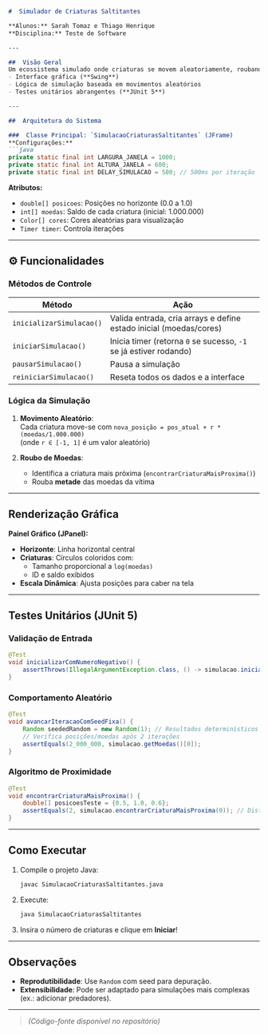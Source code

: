 ```markdown
#  Simulador de Criaturas Saltitantes

**Alunos:** Sarah Tomaz e Thiago Henrique  
**Disciplina:** Teste de Software  

---

##  Visão Geral
Um ecossistema simulado onde criaturas se movem aleatoriamente, roubando moedas umas das outras. Desenvolvido em **Java** com:
- Interface gráfica (**Swing**)
- Lógica de simulação baseada em movimentos aleatórios
- Testes unitários abrangentes (**JUnit 5**)

---

##  Arquitetura do Sistema

###  Classe Principal: `SimulacaoCriaturasSaltitantes` (JFrame)
**Configurações:**
```java
private static final int LARGURA_JANELA = 1000;
private static final int ALTURA_JANELA = 600;
private static final int DELAY_SIMULACAO = 500; // 500ms por iteração
```

**Atributos:**
- `double[] posicoes`: Posições no horizonte (0.0 a 1.0)
- `int[] moedas`: Saldo de cada criatura (inicial: 1.000.000)
- `Color[] cores`: Cores aleatórias para visualização
- `Timer timer`: Controla iterações

---

## ⚙️ Funcionalidades

###  Métodos de Controle
| Método                | Ação                                                                 |
|-----------------------|----------------------------------------------------------------------|
| `inicializarSimulacao()` | Valida entrada, cria arrays e define estado inicial (moedas/cores)   |
| `iniciarSimulacao()`    | Inicia timer (retorna `0` se sucesso, `-1` se já estiver rodando)    |
| `pausarSimulacao()`     | Pausa a simulação                                                    |
| `reiniciarSimulacao()`  | Reseta todos os dados e a interface                                  |

###  Lógica da Simulação
1. **Movimento Aleatório**:  
   Cada criatura move-se com `nova_posição = pos_atual + r * (moedas/1.000.000)`  
   (onde `r ∈ [-1, 1]` é um valor aleatório)

2. **Roubo de Moedas**:  
   - Identifica a criatura mais próxima (`encontrarCriaturaMaisProxima()`)
   - Rouba **metade** das moedas da vítima

---

##  Renderização Gráfica
**Painel Gráfico (JPanel):**
- **Horizonte**: Linha horizontal central
- **Criaturas**: Círculos coloridos com:
  - Tamanho proporcional a `log(moedas)`
  - ID e saldo exibidos
- **Escala Dinâmica**: Ajusta posições para caber na tela

---

##  Testes Unitários (JUnit 5)

###  Validação de Entrada
```java
@Test
void inicializarComNumeroNegativo() {
    assertThrows(IllegalArgumentException.class, () -> simulacao.inicializarSimulacao(-1));
}
```

###  Comportamento Aleatório
```java
@Test
void avancarIteracaoComSeedFixa() {
    Random seededRandom = new Random(1); // Resultados determinísticos
    // Verifica posições/moedas após 2 iterações
    assertEquals(2_000_000, simulacao.getMoedas()[0]);
}
```

###  Algoritmo de Proximidade
```java
@Test
void encontrarCriaturaMaisProxima() {
    double[] posicoesTeste = {0.5, 1.0, 0.6};
    assertEquals(2, simulacao.encontrarCriaturaMaisProxima(0)); // Distância 0.1
}
```

---

##  Como Executar
1. Compile o projeto Java:
   ```bash
   javac SimulacaoCriaturasSaltitantes.java
   ```
2. Execute:
   ```bash
   java SimulacaoCriaturasSaltitantes
   ```
3. Insira o número de criaturas e clique em **Iniciar**!

---

##  Observações
- **Reprodutibilidade**: Use `Random` com seed para depuração.
- **Extensibilidade**: Pode ser adaptado para simulações mais complexas (ex.: adicionar predadores).

---
> *(Código-fonte disponível no repositório)*
